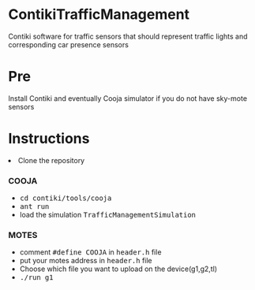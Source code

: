 # ContikiTrafficManagement
Contiki software for traffic sensors that should represent traffic lights and corresponding car presence sensors

# Pre
Install Contiki and eventually Cooja simulator if you do not have sky-mote sensors

# Instructions
<li>Clone the repository</li>
<h3> COOJA </h3>
<ul>
  <li><kbd>cd contiki/tools/cooja</kbd></li>
  <li> <kbd>ant run</kbd> </li>
  <li>load the simulation <kbd>TrafficManagementSimulation</kbd></li>
</ul>
<h3> MOTES </h3>
<ul>
  <li> comment <kbd>#define COOJA</kbd> in <kbd>header.h</kbd> file</li>
  <li> put your motes address in <kbd>header.h</kbd> file</li>
  <li>Choose which file you want to upload on the device(g1,g2,tl)</li>
  <li> <kbd>./run g1</kbd> </li>
</ul>
